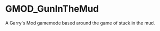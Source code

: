 GMOD_GunInTheMud
================

A Garry's Mod gamemode based around the game of stuck in the mud.
